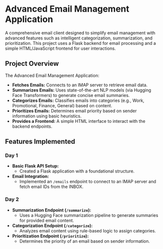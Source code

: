 # Advanced Email Management Application

A comprehensive email client designed to simplify email management with advanced features such as intelligent categorization, summarization, and prioritization. This project uses a Flask backend for email processing and a simple HTML/JavaScript frontend for user interactions.

## Project Overview

The Advanced Email Management Application:
- **Fetches Emails:** Connects to an IMAP server to retrieve email data.
- **Summarizes Emails:** Uses state-of-the-art NLP models (via Hugging Face Transformers) to generate concise email summaries.
- **Categorizes Emails:** Classifies emails into categories (e.g., Work, Promotional, Finance, General) based on content.
- **Prioritizes Emails:** Determines email priority based on sender information using basic heuristics.
- **Provides a Frontend:** A simple HTML interface to interact with the backend endpoints.

## Features Implemented

### Day 1
- **Basic Flask API Setup:**
  - Created a Flask application with a foundational structure.
- **Email Integration:**
  - Implemented an `/emails` endpoint to connect to an IMAP server and fetch email IDs from the INBOX.

### Day 2
- **Summarization Endpoint (`/summarize`):**
  - Uses a Hugging Face summarization pipeline to generate summaries for provided email content.
- **Categorization Endpoint (`/categorize`):**
  - Analyzes email content using rule-based logic to assign categories.
- **Prioritization Endpoint (`/prioritize`):**
  - Determines the priority of an email based on sender information.

